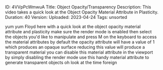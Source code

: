 ID: 4VVpPcWmwuA
Title: Object Opacity/Transparency
Description: This video takes a quick look at the Object Opacity Material Attribute in Plasticity.
Duration: 40
Version: 
Uploaded: 2023-04-24
Tags: unsorted

yum yum Floyd here with a quick look at
the object opacity material attribute
and plasticity make sure the render mode
is enabled then select the objects you'd
like to manipulate and press M on the
keyboard to access the material
attributes by default the opacity
attribute will have a value of 1 which
produces an opaque surface reducing this
value will produce a transparent
material you can disable this material
attribute in the viewport by simply
disabling the render mode use this handy
material attribute to generate
transparent objects oh look at the time
foreign
